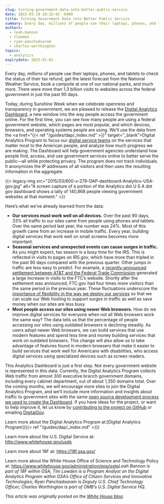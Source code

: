 ```yaml
---
slug: turning-government-data-into-better-public-service
date: 2015-03-19 10:32:42 -0400
title: Turning Government Data into Better Public Service
summary: Every day, millions of people use their laptops, phones, and tablets to check the status of their tax refund, get the latest forecast from the National Weather Service, book a campsite at one of our national parks, and much more. There were more than 1.3 billion visits to websites across the federal government in just
authors:
  - leah-bannon
  - tlowden
  - ryan-panchadsaram
  - charles-worthington
topics:
  - analytics
expirydate: 2025-01-01
---
```


Every day, millions of people use their laptops, phones, and tablets to check the status of their tax refund, get the latest forecast from the National Weather Service, book a campsite at one of our national parks, and much more. There were more than 1.3 billion visits to websites across the federal government in just the past 90 days.

Today, during Sunshine Week when we celebrate openness and transparency in government, we are pleased to release the <a href="https://analytics.usa.gov/" target="_blank">Digital Analytics Dashboard</a>, a new window into the way people access the government online. For the first time, you can see how many people are using a federal government website, which pages are most popular, and which devices, browsers, and operating systems people are using. We’ll use the data from the <a href="{{< ref "/guides/dap/_index.md" >}}" target="_blank">Digital Analytics Program</a> to focus our <a href="http://www.whitehouse.gov/usds" target="_blank">digital service teams</a> on the services that matter most to the American people, and analyze how much progress we are making. The Dashboard will help government agencies understand how people find, access, and use government services online to better serve the public—all while protecting privacy. The program does not track individuals. It anonymizes the IP addresses of all visitors and then uses the resulting information in the aggregate.

{{< legacy-img src="2015/03/600-x-279-DAP-dashboard-Analytics-USA-gov.jpg" alt="A screen capture of a portion of the Analytics dot U S A dot gov dashboard shows a tally of 140,868 people viewing government websites at that moment." >}}

Here’s what we&#8217;ve already learned from the data:

  * **Our services must work well on all devices.** Over the past 90 days, 33% all traffic to our sites came from people using phones and tablets. Over the same period last year, the number was 24%. Most of this growth came from an increase in mobile traffic. Every year, building digital services that work well on small screens becomes more important.
  * **Seasonal services and unexpected events can cause surges in traffic.** As you might expect, tax season is a busy time for the IRS. This is reflected in visits to pages on IRS.gov, which have more than tripled in the past 90 days compared with the previous quarter. Other jumps in traffic are less easy to predict. For example, a <a href="http://www.ftc.gov/enforcement/cases-proceedings/refunds/att-refunds" target="_blank">recently-announced settlement between AT&T and the Federal Trade Commission</a> generated a large increase in visits to the FTC’s website. Shortly after the settlement was announced, FTC.gov had four times more visitors than the same period in the previous year. These fluctuations underscore the <a href="https://playbook.cio.gov/#play9" target="_blank">importance of flexibility in the way we deploy our services</a> so that we can scale our Web hosting to support surges in traffic as well as save money when our sites are less busy.
  * **Most people access our sites using newer Web browsers.** How do we improve digital services for everyone when not all Web browsers work the same way? The data tells us that the percentage of people accessing our sites using outdated browsers is declining steadily. As users adopt newer Web browsers, we can build services that use modern features and spend less time and money building services that work on outdated browsers. This change will also allow us to take advantage of features found in modern browsers that make it easier to build services that work well for Americans with disabilities, who access digital services using specialized devices such as screen readers.

This Analytics Dashboard is just a first step. Not every government website is represented in this data. Currently, the Digital Analytics Program collects Web traffic from almost 300 executive branch government domains, including every cabinet department, out of about 1,350 domains total. Over the coming months, we will encourage more sites to join the Digital Analytics Program, and we’ll include more information and insights about traffic to government sites with the same <a href="https://18f.gsa.gov/2015/03/19/how-we-built-analytics-usa-gov/" target="_blank">open source development process we used to create the Dashboard</a>. If you have ideas for the project, or want to help improve it, let us know by <a href="https://github.com/gsa/analytics.usa.gov" target="_blank">contributing to the project on GitHub</a> or emailing <a href="mailto:digitalgov@gsa.gov" target="_blank">DigitalGov</a>.

Learn more about the Digital Analytics Program at:[Digital Analytics Program]({{< ref "/guides/dap/_index.md" >}})

Learn more about the U.S. Digital Service at: <http://www.whitehouse.gov/usds>

Learn more about 18F at: <https://18f.gsa.gov/>

Learn more about the White House Office of Science and Technology Policy at: <https://www.whitehouse.gov/administration/eop/ostp>_Leah Bannon is part of 18F within GSA; Tim Lowden is a Program Analyst on the Digital Analytics Program within GSA&#8217;s Office of Citizen Services and Innovative Technologies; Ryan Panchadsaram is Deputy U.S. Chief Technology Officer; Charles Worthington is part of OMB&#8217;s U.S. Digital Service HQ._ 

_This article was originally posted on the [White House blog](https://www.whitehouse.gov/blog/2015/03/19/turning-government-data-better-public-service)._ 

